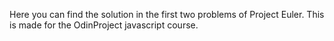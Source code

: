 Here you can find the solution in the first two problems of Project Euler.
This is made for the OdinProject javascript course.
